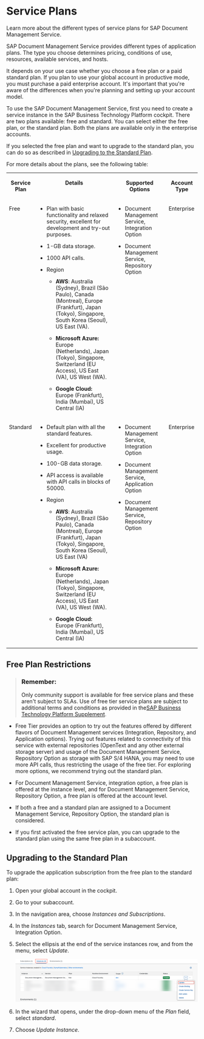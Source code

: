 <!-- loio944c578bd8c7453db2e8e0e60804709c -->

# Service Plans

Learn more about the different types of service plans for SAP Document Management Service.

SAP Document Management Service provides different types of application plans. The type you choose determines pricing, conditions of use, resources, available services, and hosts.

It depends on your use case whether you choose a free plan or a paid standard plan. If you plan to use your global account in productive mode, you must purchase a paid enterprise account. It's important that you're aware of the differences when you're planning and setting up your account model.

To use the SAP Document Management Service, first you need to create a service instance in the SAP Business Technology Platform cockpit. There are two plans available: free and standard. You can select either the free plan, or the standard plan. Both the plans are available only in the enterprise accounts.

If you selected the free plan and want to upgrade to the standard plan, you can do so as described in [Upgrading to the Standard Plan](service-plans-944c578.md#loio944c578bd8c7453db2e8e0e60804709c__section_dzc_j1z_tpb).

For more details about the plans, see the following table:


<table>
<tr>
<th valign="top">

Service Plan

</th>
<th valign="top">

Details

</th>
<th valign="top">

Supported Options

</th>
<th valign="top">

Account Type

</th>
</tr>
<tr>
<td valign="top">

Free

</td>
<td valign="top">

-   Plan with basic functionality and relaxed security, excellent for development and try-out purposes.

-   1-GB data storage.

-   1000 API calls.

-   Region

    -   **AWS**: Australia \(Sydney\), Brazil \(São Paulo\), Canada \(Montreal\), Europe \(Frankfurt\), Japan \(Tokyo\), Singapore, South Korea \(Seoul\), US East \(VA\).
    -   **Microsoft Azure:** Europe \(Netherlands\), Japan \(Tokyo\), Singapore, Switzerland \(EU Access\), US East \(VA\), US West \(WA\).

    -   **Google Cloud:** Europe \(Frankfurt\), India \(Mumbai\), US Central \(IA\)





</td>
<td valign="top">

-   Document Management Service, Integration Option

-   Document Management Service, Repository Option




</td>
<td valign="top">

Enterprise

</td>
</tr>
<tr>
<td valign="top">

Standard

</td>
<td valign="top">

-   Default plan with all the standard features.

-   Excellent for productive usage.

-   100-GB data storage.

-   API access is available with API calls in blocks of 50000.

-   Region

    -   **AWS**: Australia \(Sydney\), Brazil \(São Paulo\), Canada \(Montreal\), Europe \(Frankfurt\), Japan \(Tokyo\), Singapore, South Korea \(Seoul\), US East \(VA\)
    -   **Microsoft Azure:** Europe \(Netherlands\), Japan \(Tokyo\), Singapore, Switzerland \(EU Access\), US East \(VA\), US West \(WA\).

    -   **Google Cloud:** Europe \(Frankfurt\), India \(Mumbai\), US Central \(IA\)





</td>
<td valign="top">

-   Document Management Service, Integration Option

-   Document Management Service, Application Option
-   Document Management Service, Repository Option




</td>
<td valign="top">

Enterprise

</td>
</tr>
</table>



<a name="loio944c578bd8c7453db2e8e0e60804709c__section_xww_n3y_ztb"/>

## Free Plan Restrictions

> ### Remember:  
> Only community support is available for free service plans and these aren't subject to SLAs. Use of free tier service plans are subject to additional terms and conditions as provided in the[SAP Business Technology Platform Supplement](https://www.sap.com/about/trust-center/agreements/cloud/cloud-services.html?sort=latest_desc&search=Supplement+Business+Technology+Platform&tag=language:english&pdf-asset=2e6cceab-fe7d-0010-bca6-c68f7e60039b&page=1).

-   Free Tier provides an option to try out the features offered by different flavors of Document Management services \(Integration, Repository, and Application options\). Trying out features related to connectivity of this service with external repositories \(OpenText and any other external storage server\) and usage of the Document Management Service, Repository Option as storage with SAP S/4 HANA, you may need to use more API calls, thus restricting the usage of the free tier. For exploring more options, we recommend trying out the standard plan.

-   For Document Management Service, integration option, a free plan is offered at the instance level, and for Document Management Service, Repository Option, a free plan is offered at the account level.
-   If both a free and a standard plan are assigned to a Document Management Service, Repository Option, the standard plan is considered.
-   If you first activated the free service plan, you can upgrade to the standard plan using the same free plan in a subaccount.




<a name="loio944c578bd8c7453db2e8e0e60804709c__section_dzc_j1z_tpb"/>

## Upgrading to the Standard Plan

To upgrade the application subscription from the free plan to the standard plan:

1.  Open your global account in the cockpit.
2.  Go to your subaccount.
3.  In the navigation area, choose *Instances and Subscriptions*.
4.  In the *Instances* tab, search for Document Management Service, Integration Option.
5.  Select the ellipsis at the end of the service instances row, and from the menu, select *Update*.

    ![Access the Update menu to subscribe to the standard plan.](images/SDM_Upgrade_To_Standard_Plan_b25438a.png)

6.  In the wizard that opens, under the drop-down menu of the *Plan* field, select *standard*.
7.  Choose *Update Instance*.

